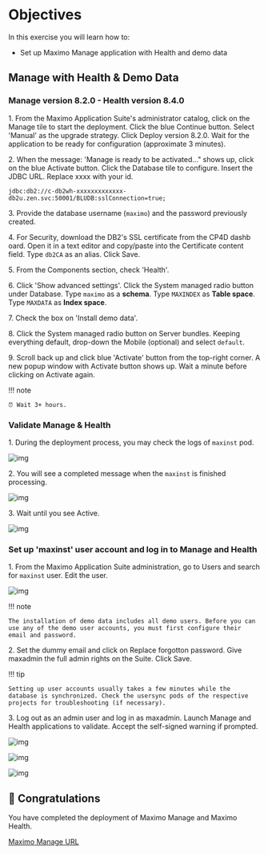 # Objectives
In this exercise you will learn how to:

*  Set up Maximo Manage application with Health and demo data

## Manage with Health & Demo Data

### Manage version 8.2.0 - Health version 8.4.0

1\. From the Maximo Application Suite's administrator catalog, click on the Manage tile to start the deployment. Click the blue Continue button. Select 'Manual' as the upgrade strategy. Click Deploy version 8.2.0. Wait for the application to be ready for configuration (approximate 3 minutes).

2\. When the message: 'Manage is ready to be activated..." shows up, click on the blue Activate button. Click the Database tile to configure. Insert the JDBC URL. Replace xxxx with your id.

```
jdbc:db2://c-db2wh-xxxxxxxxxxxxx-db2u.zen.svc:50001/BLUDB:sslConnection=true;
```

3\. Provide the database username (`maximo`) and the password previously created. 

4\. For Security, download the DB2's SSL certificate from the CP4D dashb oard. Open it in a text editor and copy/paste into the Certificate content field. Type `db2CA` as an alias. Click Save.

5\. From the Components section, check 'Health'.

6\. Click 'Show advanced settings'. Click the System managed radio button under Database. Type `maximo` as a **schema**. Type `MAXINDEX` as **Table space**. Type `MAXDATA` as **Index space**. 

7\. Check the box on 'Install demo data'.

8\. Click the System managed radio button on Server bundles. Keeping everything default, drop-down the Mobile (optional) and select `default`.

9\. Scroll back up and click blue 'Activate' button from the top-right corner. A new popup window with Activate button shows up. Wait a minute before clicking on Activate again.

!!! note

    ⏰ Wait 3+ hours. 

### Validate Manage & Health

1\. During the deployment process, you may check the logs of `maxinst` pod. 

![img](/img/ocp_8.6/manage-health-validate-01.png)

2\. You will see a completed message when the `maxinst` is finished processing.

![img](/img/ocp_8.6/manage-health-validate-02.png)

3\. Wait until you see Active.

![img](/img/ocp_8.6/manage-health-validate-03.png)

### Set up 'maxinst' user account and log in to Manage and Health

1\. From the Maximo Application Suite administration, go to Users and search for `maxinst` user. Edit the user.

![img](/img/ocp_8.6/manage-health-validate-04.png)

!!! note

    The installation of demo data includes all demo users. Before you can use any of the demo user accounts, you must first configure their email and password.

2\. Set the dummy email and click on Replace forgotton password. Give maxadmin the full admin rights on the Suite. Click Save.

!!! tip

    Setting up user accounts usually takes a few minutes while the database is synchronized. Check the usersync pods of the respective projects for troubleshooting (if necessary).

3\. Log out as an admin user and log in as maxadmin. Launch Manage and Health applications to validate. Accept the self-signed warning if prompted.

![img](/img/ocp_8.6/manage-health-validate-05.png)

![img](/img/ocp_8.6/manage-health-validate-06.png)

![img](/img/ocp_8.6/manage-health-validate-07.png)

## 👏 Congratulations

You have completed the deployment of Maximo Manage and Maximo Health.

[Maximo Manage URL](https://www.ibm.com/docs/en/maximo-manage/8.2.0)
